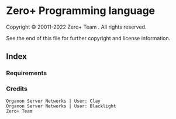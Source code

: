 # Zero+ Programming language
Copyright © 20011-2022 Zero+ Team . All rights reserved.

See the end of this file for further copyright and license information.
## Index

### Requirements

### Credits
```
Organon Server Networks | User: Clay
Organon Server Networks | User: Blacklight
Zero+ Team
```
